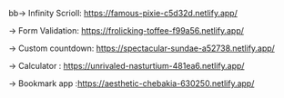 bb-> Infinity Scrioll: https://famous-pixie-c5d32d.netlify.app/ </br>

-> Form Validation: https://frolicking-toffee-f99a56.netlify.app/ </br>

-> Custom countdown: https://spectacular-sundae-a52738.netlify.app/ </br>

-> Calculator : https://unrivaled-nasturtium-481ea6.netlify.app/ </br>

-> Bookmark app :https://aesthetic-chebakia-630250.netlify.app/ </br>
 